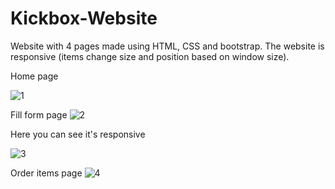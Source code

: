 # Kickbox-Website
Website with 4 pages made using HTML, CSS and bootstrap. The website is responsive (items change size and position based on window size).

Home page

![1](https://user-images.githubusercontent.com/106018825/222803213-fa592633-c9b2-473e-9d79-2d5b82513ca9.png)


Fill form page
![2](https://user-images.githubusercontent.com/106018825/222803283-afa8626b-63db-4702-b2ff-46635482b46b.png)

Here you can see it's responsive


![3](https://user-images.githubusercontent.com/106018825/222803419-fe3ed146-d854-47ba-b26c-64e86610e026.png)

Order items page
![4](https://user-images.githubusercontent.com/106018825/222803470-0bab4510-744b-44a6-9844-47a03d210b1b.png)
